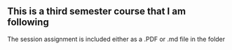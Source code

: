 ## This is a third semester course that I am following

The session assignment is included either as a .PDF or .md file in the folder
